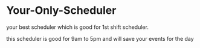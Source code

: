 # Your-Only-Scheduler


your best scheduler which is good for 1st shift scheduler.

this scheduler is good for 9am to 5pm and will save your events for the day
